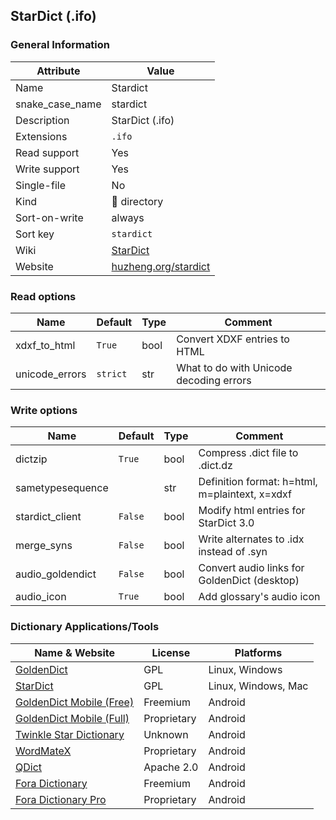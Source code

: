 ## StarDict (.ifo)

### General Information

| Attribute       | Value                                                |
| --------------- | ---------------------------------------------------- |
| Name            | Stardict                                             |
| snake_case_name | stardict                                             |
| Description     | StarDict (.ifo)                                      |
| Extensions      | `.ifo`                                               |
| Read support    | Yes                                                  |
| Write support   | Yes                                                  |
| Single-file     | No                                                   |
| Kind            | 📁 directory                                          |
| Sort-on-write   | always                                               |
| Sort key        | `stardict`                                           |
| Wiki            | [StarDict](https://en.wikipedia.org/wiki/StarDict)   |
| Website         | [huzheng.org/stardict](http://huzheng.org/stardict/) |

### Read options

| Name           | Default  | Type | Comment                                 |
| -------------- | -------- | ---- | --------------------------------------- |
| xdxf_to_html   | `True`   | bool | Convert XDXF entries to HTML            |
| unicode_errors | `strict` | str  | What to do with Unicode decoding errors |

### Write options

| Name             | Default | Type | Comment                                        |
| ---------------- | ------- | ---- | ---------------------------------------------- |
| dictzip          | `True`  | bool | Compress .dict file to .dict.dz                |
| sametypesequence |         | str  | Definition format: h=html, m=plaintext, x=xdxf |
| stardict_client  | `False` | bool | Modify html entries for StarDict 3.0           |
| merge_syns       | `False` | bool | Write alternates to .idx instead of .syn       |
| audio_goldendict | `False` | bool | Convert audio links for GoldenDict (desktop)   |
| audio_icon       | `True`  | bool | Add glossary's audio icon                      |



### Dictionary Applications/Tools

| Name & Website                                                                            | License     | Platforms           |
| ----------------------------------------------------------------------------------------- | ----------- | ------------------- |
| [GoldenDict](http://goldendict.org/)                                                      | GPL         | Linux, Windows      |
| [StarDict](http://huzheng.org/stardict/)                                                  | GPL         | Linux, Windows, Mac |
| [GoldenDict Mobile (Free)](http://goldendict.mobi/)                                       | Freemium    | Android             |
| [GoldenDict Mobile (Full)](http://goldendict.mobi/)                                       | Proprietary | Android             |
| [Twinkle Star Dictionary](https://play.google.com/store/apps/details?id=com.qtier.dict)   | Unknown     | Android             |
| [WordMateX](https://apkcombo.com/wordmatex/org.d1scw0rld.wordmatex/)                      | Proprietary | Android             |
| [QDict](https://play.google.com/store/apps/details?id=com.annie.dictionary)               | Apache 2.0  | Android             |
| [Fora Dictionary](https://play.google.com/store/apps/details?id=com.ngc.fora)             | Freemium    | Android             |
| [Fora Dictionary Pro](https://play.google.com/store/apps/details?id=com.ngc.fora.android) | Proprietary | Android             |
